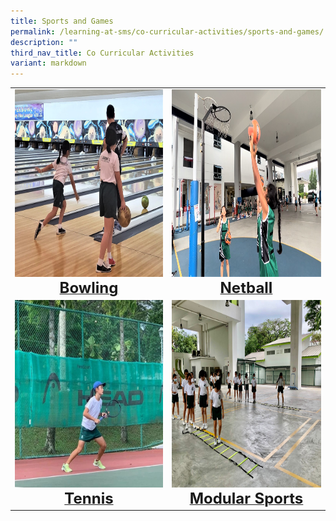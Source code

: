 ```yaml
---
title: Sports and Games
permalink: /learning-at-sms/co-curricular-activities/sports-and-games/
description: ""
third_nav_title: Co Curricular Activities
variant: markdown
---
```

<table>
<tbody><tr>
		<td><a href="/learning-at-sms/co-curricular-activities/bowling/"><img alt="bowling" src="/images/CCAs/Bowling/bowling%20pic%201.jpeg" style="width:450px;height:300px;"><b></b><center><font size="5"><b>Bowling</b></font></center></a></td>
<td><a href="/learning-at-sms/co-curricular-activities/netball/"><img alt="netball" src="/images/CCAs/Netball/netball01.jpg" style="width:450px;height:300px;"><center><font size="5"><b>Netball</b></font></center></a></td>
</tr>
	<tr>
		<td><a href="/learning-at-sms/co-curricular-activities/tennis/"><img alt="tennis" src="/images/CCAs/Tennis/tennis08.jpg" style="width:450px;height:300px;"><center><font size="5"><b>Tennis</b></font></center></a></td>
		<td><a href="/learning-at-sms/co-curricular-activities/modular-sports/"><img alt="modsports" src="/images/CCAs/Modular%20Sports/volleyball01.jpg" style="width:450px;height:300px;"><center><font size="5"><b>Modular Sports</b></font></center></a></td>
</tr>
	</tbody></table>